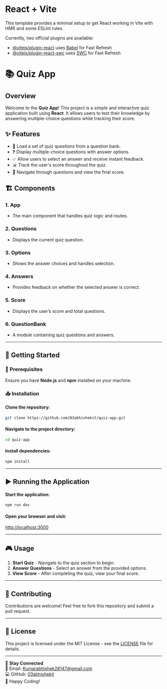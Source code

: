 # React + Vite

This template provides a minimal setup to get React working in Vite with HMR and some ESLint rules.

Currently, two official plugins are available:

- [@vitejs/plugin-react](https://github.com/vitejs/vite-plugin-react/blob/main/packages/plugin-react/README.md) uses [Babel](https://babeljs.io/) for Fast Refresh
- [@vitejs/plugin-react-swc](https://github.com/vitejs/vite-plugin-react-swc) uses [SWC](https://swc.rs/) for Fast Refresh




# 📚 Quiz App

## Overview
Welcome to the **Quiz App**! This project is a simple and interactive quiz application built using **React**. It allows users to test their knowledge by answering multiple-choice questions while tracking their score.

## ✨ Features
- 🎯 Load a set of quiz questions from a question bank.
- ❓ Display multiple-choice questions with answer options.
- ✅ Allow users to select an answer and receive instant feedback.
- 📊 Track the user's score throughout the quiz.
- 🔄 Navigate through questions and view the final score.

## 🏗 Components
### **1. App**
   - The main component that handles quiz logic and routes.
### **2. Questions**
   - Displays the current quiz question.
### **3. Options**
   - Shows the answer choices and handles selection.
### **4. Answers**
   - Provides feedback on whether the selected answer is correct.
### **5. Score**
   - Displays the user’s score and total questions.
### **6. QuestionBank**
   - A module containing quiz questions and answers.

---

## 🚀 Getting Started

### **📌 Prerequisites**
Ensure you have **Node.js** and **npm** installed on your machine.

### **📥 Installation**
#### Clone the repository:
```sh
git clone https://github.com/03abhishekit/quiz-app.git
```
#### Navigate to the project directory:
```sh
cd quiz-app
```
#### Install dependencies:
```sh
npm install
```

---

## ▶ Running the Application
#### Start the application:
```sh
npm run dev
```
#### Open your browser and visit:
[http://localhost:3000](http://localhost:3000)

---

## 🎮 Usage
1. **Start Quiz** - Navigate to the quiz section to begin.
2. **Answer Questions** - Select an answer from the provided options.
3. **View Score** - After completing the quiz, view your final score.

---

## 📌 Contributing
Contributions are welcome! Feel free to fork this repository and submit a pull request.

---

## 📄 License
This project is licensed under the MIT License - see the [LICENSE](LICENSE) file for details.

---

🔗 **Stay Connected**  
📧 Email: Kumarabhishek28147@gmail.com  
💻 GitHub: [03abhishekit](https://github.com/03abhishekit)  
🚀 Happy Coding!

